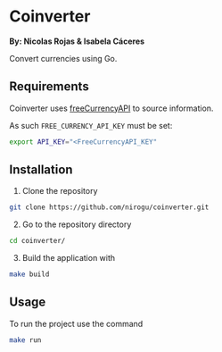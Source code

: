 # Coinverter

**By: Nicolas Rojas & Isabela Cáceres**

Convert currencies using Go.

## Requirements

Coinverter uses [freeCurrencyAPI](https://freecurrencyapi.com/) to source information. 

As such `FREE_CURRENCY_API_KEY` must be set:

```sh
export API_KEY="<FreeCurrencyAPI_KEY"
```


## Installation
1. Clone the repository
  ```sh
  git clone https://github.com/nirogu/coinverter.git
  ```
   
2. Go to the repository directory
  ```sh
  cd coinverter/
  ```
   
3. Build the application with

   
  ```sh
  make build
  ```

## Usage

To run the project use the command

  ```sh
  make run
  ```

